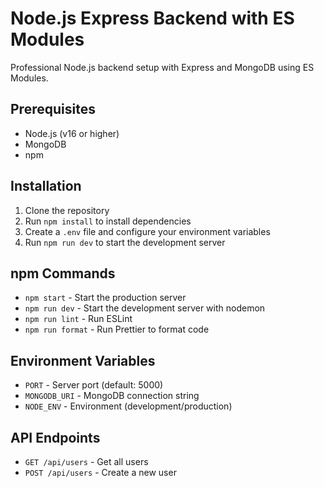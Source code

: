 # Node.js Express Backend with ES Modules

Professional Node.js backend setup with Express and MongoDB using ES Modules.

## Prerequisites
- Node.js (v16 or higher)
- MongoDB
- npm

## Installation
1. Clone the repository
2. Run `npm install` to install dependencies
3. Create a `.env` file and configure your environment variables
4. Run `npm run dev` to start the development server

## npm Commands
- `npm start` - Start the production server
- `npm run dev` - Start the development server with nodemon
- `npm run lint` - Run ESLint
- `npm run format` - Run Prettier to format code

## Environment Variables
- `PORT` - Server port (default: 5000)
- `MONGODB_URI` - MongoDB connection string
- `NODE_ENV` - Environment (development/production)

## API Endpoints
- `GET /api/users` - Get all users
- `POST /api/users` - Create a new user